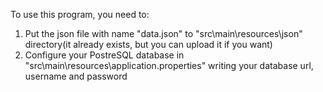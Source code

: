 To use this program, you need to:
1. Put the json file with name "data.json" to "src\main\resources\json" directory(it already exists, but you can upload it if you want)
2. Configure your PostreSQL database in "src\main\resources\application.properties" writing your database url, username and password
